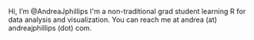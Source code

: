 Hi, I’m @AndreaJphillips
I'm a non-traditional grad student learning R for data analysis and visualization.
You can reach me at andrea (at) andreajphillips (dot) com.

<!---
AndreaJphillips/AndreaJphillips is a ✨ special ✨ repository because its `README.md` (this file) appears on your GitHub profile.
You can click the Preview link to take a look at your changes.
--->
